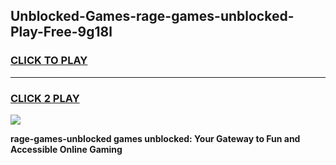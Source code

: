 
## Unblocked-Games-rage-games-unblocked-Play-Free-9g18l
<h3>
<a href="https://premium76.site?title=rage-games-unblocked&ref=12A">CLICK TO PLAY</a></h3>
<hr>

<h3>
<a href="https://premium76.site?title=rage-games-unblocked&ref=12A">CLICK 2 PLAY</a>
  
</h3>

<a href="https://premium76.site?title=rage-games-unblocked&ref=12A"><img src="https://clearcache.store/games.png"></a>


**rage-games-unblocked games unblocked: Your Gateway to Fun and Accessible Online Gaming**
